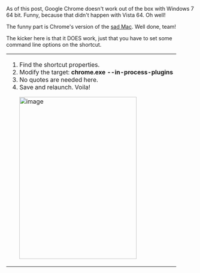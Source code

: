 <!--{Title:"Google Chrome and Windows 7 64 bit", PublishedOn:"2009-04-26T06:33:05", Intro:"As of this post, Google Chrome doesn't work out of the box with Windows 7 64 bit. Funny, because tha"} -->

<span>
  <p>As of this post, Google Chrome doesn't work out of the box with Windows 7 64 bit. Funny, because that didn't happen with Vista 64. Oh well!</p>
  <p>The funny part is Chrome's version of the <a href="http://catesmusings.files.wordpress.com/2008/03/sadmac.gif">sad Mac</a>. Well done, team!</p>
  <p>The kicker here is that it DOES work, just that you have to set some command line options on the shortcut.</p>
  <table border="0" cellspacing="0" cellpadding="2">
    <tbody>
      <tr>
        <td valign="top">
          <p />
          <ol>
            <li>Find the shortcut properties. </li>
            <li>Modify the target: <strong>chrome.exe --in-process-plugins</strong></li>
            <li>No quotes are needed here. </li>
            <li>Save and relaunch. Voila!              <p><a href="http://devtxt.com/blog/image.axd?picture=image.png"><img style="border-right-width: 0px; display: inline; border-top-width: 0px; border-bottom-width: 0px; border-left-width: 0px" title="image" border="0" alt="image" src="http://devtxt.com/blog/image.axd?picture=image_thumb.png" width="313" height="432" /></a></p></li>
          </ol>
        </td>
      </tr>
    </tbody>
  </table>
</span>